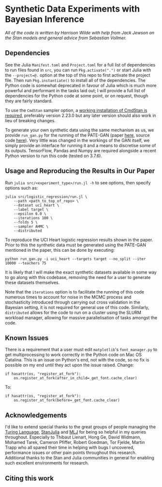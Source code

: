 # Synthetic Data Experiments with Bayesian Inference

*All of the code is written by Harrison Wilde with help from Jack Jewson on the Stan models and general advice from Sebastian Vollmer.*

## Dependencies

See the Julia `Manifest.toml` and `Project.toml` for a full list of dependencies to run files found in `src`, you can run `Pkg.activate(".")` or start Julia with the `--project=@.` option at the top of this repo to first activate the project file. Then run `Pkg.instantiate()` to install all of the dependencies. The Python code is somewhat deprecated in favour of Julia which is much more powerful and performant in the tasks laid out; I will provide a full list of dependencies for the Python code at some point, or on request, though they are fairly standard.

To use the `CmdStan` sampler option, a [working installation of CmdStan is required](https://mc-stan.org/users/interfaces/cmdstan), preferably version 2.23.0 but any later version should also work in lieu of breaking changes.

To generate your own synthetic data using the same mechanism as us, we provide `run_gan.py` for the running of the PATE-GAN (paper [here](https://openreview.net/pdf?id=S1zk9iRqF7), source code [here](https://bitbucket.org/mvdschaar/mlforhealthlabpub/src/4fb84b06c83b7ed80b681c9b7d91e66c78495378/alg/pategan/)). Very little was changed in the workings of the GAN itself, we simply provide an interface for running it and a means to discretise some of its outputs. TensorFlow, Pandas and Numpy are required alongside a recent Python version to run this code (tested on 3.7.6).

## Usage and Reproducing the Results in Our Paper

Run `julia src/<experiment_type>/run.jl -h` to see options, then specify options such as:

```
julia src/logistic_regression/run.jl \
    --path <path_to_top_of_repo> \
    --dataset uci_heart \
    --label target \
    --epsilon 6.0 \
    --iterations 100 \
    --folds 5 \
    --sampler AHMC \
    --distributed
```

To reproduce the UCI Heart logistic regression results shown in the paper. Prior to this the synthetic data must be generated using the PATE-GAN mentioned in the paper, this can be done by executing:

```
python run_gan.py -i uci_heart --targets target --no_split --iter 10000 --teachers 75
```

It is likely that I will make the exact synthetic datasets available in some way to go along with this codebase, removing the need for a user to generate these datasets themselves.

Note that the `iterations` option is to facilitate the running of this code numerous times to account for noise in the MCMC process and stochasticity introduced through carrying out cross validation in the Bayesian setting, it is not required for general use of this code. Similarly, `distributed` allows for the code to run on a cluster using the SLURM workload manager, allowing for massive parallelisation of tasks amongst the code.

## Known Issues

There is a requirement that a user must edit `matplotlib`'s `font_manager.py` to get multiprocessing to work correctly in the Python code on Mac OS Catalina. This is an issue on Python's end, not with the code, so no fix is possible on my end until they act upon the issue raised. Change:
```
if hasattr(os, "register_at_fork"):
    os.register_at_fork(after_in_child=_get_font.cache_clear)
```

To:
```
if hasattr(os, "register_at_fork"):
    os.register_at_fork(before=_get_font.cache_clear)
```

## Acknowledgements

I'd like to extend special thanks to the great groups of people managing the [Turing Language](https://github.com/TuringLang), [StanJulia](https://github.com/StanJulia) and [MLJ](https://github.com/alan-turing-institute/MLJ.jl) for being so helpful in my queries throughout. Especially to Thibaut Lienart, Hong Ge, David Widmann, Mohamed Tarek, Cameron Pfiffer, Robert Goedman, Tor Fjelde, Martin Trapp who all spared their time in helping with bugs I uncovered, performance issues or other pain points throughout this research. Additional thanks to the Stan and Julia communities in general for enabling such excellent environments for research.

## Citing this work

<Reference to follow>
